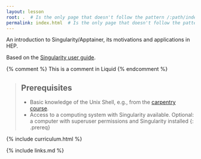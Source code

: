 ```yaml
---
layout: lesson
root: .  # Is the only page that doesn't follow the pattern /:path/index.html
permalink: index.html  # Is the only page that doesn't follow the pattern /:path/index.html
---
```

An introduction to Singularity/Apptainer, its motivations and applications in HEP.

Based on the [Singularity user guide](https://sylabs.io/docs/).

<!-- this is an html comment -->

{% comment %} This is a comment in Liquid {% endcomment %}

> ## Prerequisites
> * Basic knowledge of the Unix Shell, e.g., from the [carpentry course](https://swcarpentry.github.io/shell-novice/).
> * Access to a computing system with Singularity available.
>   Optional: a computer with superuser permissions and Singularity installed
{: .prereq}

{% include curriculum.html %}

{% include links.md %}
